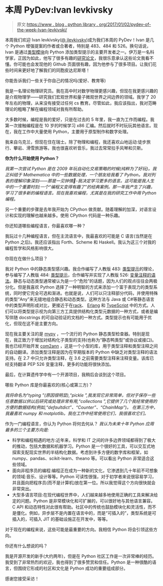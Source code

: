 # 本周 PyDev:Ivan levkivsky

> 原文:[https://www . blog . python library . org/2017/01/02/pydev-of-the-week-Ivan-levkivski/](https://www.blog.pythonlibrary.org/2017/01/02/pydev-of-the-week-ivan-levkivskyi/)

本周我们欢迎 Ivan levkivsky([@ ilevkivsky](https://twitter.com/ilevkivskyi))成为我们本周的 PyDev！Ivan 是几个 Python 增强提案的作者或合著者，特别是 483、484 和 526。换句话说，Ivan 是通过[类型模块](https://docs.python.org/3/library/typing.html)向 Python 添加类型提示的主要开发者之一。伊万是一名科学家，正因为如此，他写了很多有趣的[研究论文](https://arxiv.org/find/cond-mat/1/au:+Levkivskyi_I/0/1/0/all/0/1)，我很乐意承认这些论文我看不懂。你可能也会发现他的 Github 页面很有趣，因为他参与了很多项目。让我们花些时间来更好地了解我们的同胞皮达尼斯塔！

你能告诉我们一些关于你自己的情况吗(爱好、教育等)

我是一名理论物理研究员。我在高中时对数学物理更感兴趣，但现在我更感兴趣的是介观物理学——研究我们宏观世界和量子微观世界之间边界的领域。我学了 20 年左右的物理，从来没有接受过任何 cs 教育。尽管如此，我应该指出，我对范畴理论的粗略了解在编程领域对我有所帮助。

大多数时候，编程是我的爱好，只是在过去的 5 年里，我一直为工作而编程。我第一次接触编程是在 10 岁的时候学习 x86 汇编。然后就时不时玩玩其他语言。现在，我在工作中大量使用 Python，主要用于原型制作和数字处理。

我来自乌克兰，但现在住在瑞士。除了物理和编程，我还喜欢山地运动:徒步旅行、攀岩、滑雪旅游等。我也很喜欢听音乐，我过去常常拉手风琴和贝斯。

**你为什么开始使用 Python？**

*我第一次尝试 Python 是在 2009 年玩自动化交易策略的时候(纯粹为了好玩)。我正纠结于 Mathematica 中的一些数据处理，一个朋友给我看了 Python。我对列表的理解印象深刻——那是一见钟情🙂-我决定学习更多的语言。这可能是我人生中的一个重要时刻:一个“编程又变得有趣了”的经典案例。那一年我产生了兴趣，学习了很多新的编程语言。现在我喜欢编程，尤其是在我的研究工作中用 Python 编程。*

另一个重要的步骤是去年我开始为 CPython 做贡献。随着理解的加深，对语言设计和实现的理解也越来越多。使用 CPython 代码是一种乐趣。

你还知道哪些编程语言，你最喜欢哪一种？

我玩过十几种编程语言，但在主流语言中，我最喜欢的可能是 C 语言(当然是在 Python 之后)。我还应该指出 Forth、Scheme 和 Haskell。我认为这三个对我的编程哲学和风格影响很大。

你现在在做什么项目？

我对 Python 中的静态类型感兴趣。我合作编写了人教版 483: [类型提示](https://www.python.org/dev/peps/pep-0483/)的理论，参与编写了人教版 484: [类型提示](https://www.python.org/dev/peps/pep-0484/)，合作编写并实现了人教版 526: [变量注释的语法](https://www.python.org/dev/peps/pep-0526/)。静态与动态类型通常被认为是一个“危险”的话题，因为人们的观点往往会两极分化。但是我喜欢 Python 选择了一种明智的方式来添加一个富于表现力的类型系统，同时使它完全可选和渐进。也就是说，人们可以只注释部分代码，并使用特殊的类型“Any”来无缝地组合静态和动态类型。这种方法与 Java 或 C#等静态语言中的类型声明形成对比，更接近于在[rack](https://docs.racket-lang.org/ts-guide/)、 [Erlang](http://erlang.org/doc/reference_manual/typespec.html) 和 [TypeScript](https://www.typescriptlang.org/) 中的方式。人们可以将类型提示视为向第三方工具提供结构化类型元数据的一种方式，或者是编写伴随 docstrings 的可自动验证的文档的一种方式。类型提示也有可能用于优化，但现在这不是主要方向。

现在我主要关注的是 [mypy](https://github.com/python/mypy) ，一个流行的 Python 静态类型检查器。特别是现在，我正致力于增加对结构化子类型的支持(也称为“静态鸭类型”或协议或接口)。我也已经开始开发 [com2ann](https://github.com/ilevkivskyi/com2ann) ，这是一个小型的库，用于类型注释和类型注释之间的自动翻译。添加类型注释是因为在早期版本的 Python 中缺乏对类型注释的语法支持。在 2.7 中只允许类型注释，在 3.6 之前需要类型注释来注释变量。该库已经支持翻译 PEP 526 变量注释，更多的功能将很快添加。

最后，在计算遗传学中有一个开源项目，我稍后会谈到这个项目。

哪些 Python 库是你最喜欢的(核心或第三方)？

 *我将命名为“typing ”(原因很明显),“pickle ”,我发现它非常简单，但对于保存一些任意数据以供以后研究或处理非常有用,“collections ”,它提供了几个我经常使用的方便的数据结构(例如,“defaultdict”、“Counter”、“ChainMap”)。
在第三方中，我最喜欢 numpy 和 matplotlib。我在工作中经常使用它们，我很喜欢它们。*

作为一门编程语言，你认为 Python 将何去何从？
 *我认为未来十年 Python 应用最多的三个主要方向是:*

*   科学和编程相遇的地方:近年来，科学和 IT 之间的许多边界领域都得到了极大的推动，包括大数据和机器学习。Python 是一个很好的工具，可以交互式地探索支配现实世界的半结构化数据。考虑到许多方便的数字库和框架，如 numpy、pandas、scikit-learn、theano 等。可以看出 Python 非常适合这些领域。
*   面向非程序员的编程:编程正在成为一种新的文化，它渗透到几十年前不可想象的领域:音乐、设计等等。Python 可读性很强，对于初学者来说很容易学习，并且面向把程序员(而不是计算机)放在第一位。所以我觉得这个方向很快就会非常突出。
*   大型多语言项目:在现代编程世界中，人们越来越多地使用正确的工具来解决给定的问题。Python 是非常模块化和可扩展的，可以很好地与其他语言兼容。C API 和动态特性对此很有帮助。社区中的传统也鼓励模块化和灵活性，而不是僵化。例如，异步层不是内置在语言中的，而是“可插入的”，类型系统是可插入的，可插入 JIT 的基础设施正在开发中，等等。

对于现在的编程来说，这些可能是最重要的方向。我相信 Python 将会引领这些方向。

你还有什么想说的吗？

我是开源开发的新手(大约两年)，但是在 Python 社区工作是一次非常棒的经历。我受到了非常热烈的欢迎，我也得到了很多赞赏和信任。Python 是一种很酷的语言，但围绕它形成的社区和文化是 Python 成功的重要组成部分。

感谢您接受采访！